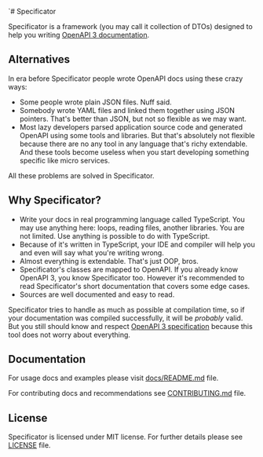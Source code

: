 `# Specificator

Specificator is a framework (you may call it collection of DTOs) designed to help you writing [OpenAPI 3 documentation](https://github.com/OAI/OpenAPI-Specification/tree/master/versions).

## Alternatives

In era before Specificator people wrote OpenAPI docs using these crazy ways:

* Some people wrote plain JSON files. Nuff said.
* Somebody wrote YAML files and linked them together using JSON pointers. That's better than JSON, but not so flexible as we may want.
* Most lazy developers parsed application source code and generated OpenAPI using some tools and libraries. But that's absolutely not flexible because there are no any tool in any language that's richy extendable. And these tools become useless when you start developing something specific like micro services.

All these problems are solved in Specificator.

## Why Specificator?

* Write your docs in real programming language called TypeScript. You may use anything here: loops, reading files, another libraries. You are not limited. Use anything is possible to do with TypeScript.
* Because of it's written in TypeScript, your IDE and compiler will help you and even will say what you're writing wrong.
* Almost everything is extendable. That's just OOP, bros.
* Specificator's classes are mapped to OpenAPI. If you already know OpenAPI 3, you know Specificator too. However it's recommended to read Specificator's short documentation that covers some edge cases.
* Sources are well documented and easy to read.

Specificator tries to handle as much as possible at compilation time, so if your documentation was compiled successfully, it will be *probably* valid. But you still should know and respect [OpenAPI 3 specification](https://github.com/OAI/OpenAPI-Specification/tree/master/versions) because this tool does not worry about everything. 

## Documentation

For usage docs and examples please visit [docs/README.md](docs/README.md) file.

For contributing docs and recommendations see [CONTRIBUTING.md](CONTRIBUTING.md) file.

## License

Specificator is licensed under MIT license. For further details please see [LICENSE](LICENSE) file.
